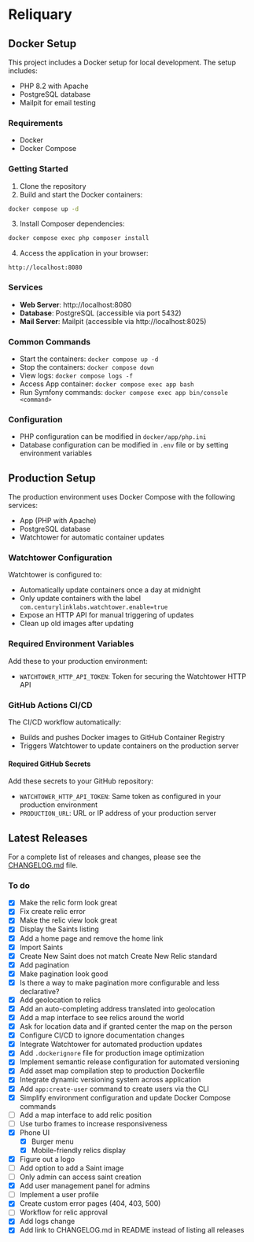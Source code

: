 # Reliquary

## Docker Setup

This project includes a Docker setup for local development. The setup includes:

- PHP 8.2 with Apache
- PostgreSQL database
- Mailpit for email testing

### Requirements

- Docker
- Docker Compose

### Getting Started

1. Clone the repository
2. Build and start the Docker containers:

```bash
docker compose up -d
```

3. Install Composer dependencies:

```bash
docker compose exec php composer install
```

4. Access the application in your browser:

```
http://localhost:8080
```

### Services

- **Web Server**: http://localhost:8080
- **Database**: PostgreSQL (accessible via port 5432)
- **Mail Server**: Mailpit (accessible via http://localhost:8025)

### Common Commands

- Start the containers: `docker compose up -d`
- Stop the containers: `docker compose down`
- View logs: `docker compose logs -f`
- Access App container: `docker compose exec app bash`
- Run Symfony commands: `docker compose exec app bin/console <command>`

### Configuration

- PHP configuration can be modified in `docker/app/php.ini`
- Database configuration can be modified in `.env` file or by setting environment variables

## Production Setup

The production environment uses Docker Compose with the following services:
- App (PHP with Apache)
- PostgreSQL database
- Watchtower for automatic container updates

### Watchtower Configuration

Watchtower is configured to:
- Automatically update containers once a day at midnight
- Only update containers with the label `com.centurylinklabs.watchtower.enable=true`
- Expose an HTTP API for manual triggering of updates
- Clean up old images after updating

### Required Environment Variables

Add these to your production environment:
- `WATCHTOWER_HTTP_API_TOKEN`: Token for securing the Watchtower HTTP API

### GitHub Actions CI/CD

The CI/CD workflow automatically:
- Builds and pushes Docker images to GitHub Container Registry
- Triggers Watchtower to update containers on the production server

#### Required GitHub Secrets

Add these secrets to your GitHub repository:
- `WATCHTOWER_HTTP_API_TOKEN`: Same token as configured in your production environment
- `PRODUCTION_URL`: URL or IP address of your production server

## Latest Releases

For a complete list of releases and changes, please see the [CHANGELOG.md](CHANGELOG.md) file.


### To do
* [x] Make the relic form look great
* [x] Fix create relic error
* [x] Make the relic view look great
* [x] Display the Saints listing
* [x] Add a home page and remove the home link
* [x] Import Saints
* [x] Create New Saint does not match Create New Relic standard
* [x] Add pagination
* [x] Make pagination look good
* [x] Is there a way to make pagination more configurable and less declarative?
* [x] Add geolocation to relics
* [x] Add an auto-completing address translated into geolocation
* [x] Add a map interface to see relics around the world
* [x] Ask for location data and if granted center the map on the person 
* [x] Configure CI/CD to ignore documentation changes
* [x] Integrate Watchtower for automated production updates
* [x] Add `.dockerignore` file for production image optimization
* [x] Implement semantic release configuration for automated versioning
* [x] Add asset map compilation step to production Dockerfile
* [x] Integrate dynamic versioning system across application
* [x] Add `app:create-user` command to create users via the CLI
* [x] Simplify environment configuration and update Docker Compose commands
* [ ] Add a map interface to add relic position
* [ ] Use turbo frames to increase responsiveness
* [x] Phone UI
  * [x] Burger menu
  * [x] Mobile-friendly relics display
* [x] Figure out a logo
* [ ] Add option to add a Saint image
* [ ] Only admin can access saint creation
* [x] Add user management panel for admins
* [ ] Implement a user profile
* [x] Create custom error pages (404, 403, 500)
* [ ] Workflow for relic approval
* [x] Add logs change
* [x] Add link to CHANGELOG.md in README instead of listing all releases
